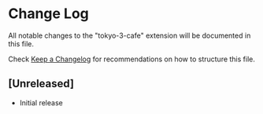 # Change Log

All notable changes to the "tokyo-3-cafe" extension will be documented in this file.

Check [Keep a Changelog](http://keepachangelog.com/) for recommendations on how to structure this file.

## [Unreleased]

- Initial release

